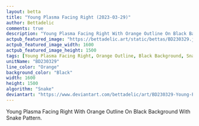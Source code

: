 ```yaml
---
layout: betta
title: "Young Plasma Facing Right (2023-03-29)"
author: Bettadelic
comments: true
description: "Young Plasma Facing Right With Orange Outline On Black Background With Snake Pattern."
actpub_featured_image: "https://bettadelic.art/static/bettas/BD230329.jpg"
actpub_featured_image_width: 1600
actpub_featured_image_height: 1500
tags: [Young Plasma Facing Right, Orange Outline, Black Background, Snake Pattern, March 2023]
unitName: "BD230329"
line_color: "Orange"
background_color: "Black"
width: 1600
height: 1500
algorithm: "Snake"
deviantart: "https://www.deviantart.com/bettadelic/art/BD230329-Young-Plasma-Facing-Right-2023-03-29-955755120"
---
```


Young Plasma Facing Right With Orange Outline On Black Background With Snake Pattern.
